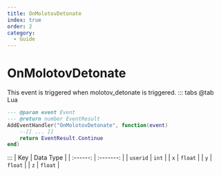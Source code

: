 ```yaml
---
title: OnMolotovDetonate
index: true
order: 2
category:
  - Guide
---
```


# OnMolotovDetonate
This event is triggered when molotov_detonate is triggered.
::: tabs
@tab Lua
```lua
--- @param event Event
--- @return number EventResult
AddEventHandler("OnMolotovDetonate", function(event)
    --[[ ... ]]
    return EventResult.Continue
end)
```

:::
|    Key   | Data Type |
| :------: | :-------: |
| `userid` |   `int`   |
|    `x`   |  `float`  |
|    `y`   |  `float`  |
|    `z`   |  `float`  |